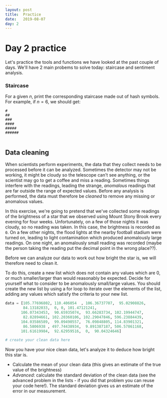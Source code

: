 ```yaml
---
layout: post
title:  Practice
date:   2019-08-07
day: 2
---
```



# Day 2 practice

Let's practice the tools and functions we have looked at the past couple of days. We'll have 2 main probems to solve today: staircase and sentiment analysis.

### Staircase

For a given $n$, print the corresponding staircase made out of hash symbols. For example, if $n=6$, we should get:

```
#
##
###
####
#####
######
```


```python

```

## Data cleaning

When scientists perform experiments, the data that they collect needs to be processed before it can be analyzed. Sometimes the detector may not be working, it might be cloudy so the telescope can't see anything, or the scientist may go to get a coffee and miss a reading. Sometimes things interfere with the readings, leading the strange, *anomalous* readings that are far outside the range of expected values. Before any analysis is performed, the data must therefore be *cleaned* to remove any missing or anomalous values.

In this exercise, we're going to pretend that we've collected some readings of the brightness of a star that we observed using Mount Stony Brook every evening for four weeks. Unfortunately, on a few of those nights it was cloudy, so no reading was taken. In this case, the brightness is recorded as `0`. On a few other nights, the flood lights at the nearby football stadium were turned on, leading to light contamination which produced anomalously large readings. On one night, an anomalously small reading was recorded (maybe the person taking the reading put the decimal point in the wrong place??). 

Before we can analyze our data to work out how bright the star is, we will therefore need to clean it. 

To do this, create a new list which does not contain any values which are 0, or much smaller/larger than would reasonably be expected. Decide for yourself what to consider to be anomalously small/large values. You should create the new list by using a for loop to iterate over the elements of the list, adding any values which satisfy the criteria to your new list. 


```python
data = [105.77696802, 110.406054  , 106.36737707,  95.02908826,
        84.13182033,  0, 0, 101.47121241,
       106.07343453,  90.65935074,  93.66283734, 102.19944747,
        82.82894661, 102.20360106, 102.29047846, 596.23884439,
       104.03586589,  99.09490557,  76.09848805, 114.83901321,
        86.5806938 , 497.74438934,  9.891387187, 506.57861168,
       101.61619984,  92.62959516,  0,  90.04324646]
```


```python
# create your clean data here
```

Now you have your nice clean data, let's analyze it to deduce how bright this star is. 
- Calculate the mean of your clean data (this gives an estimate of the true value of the brightness)
- *Advanced*: calculate the standard deviation of the clean data (see the advanced problem in the lists - if you did that problem you can reuse your code here!). The standard deviation gives us an estimate of the error in our measurement.


```python

```
